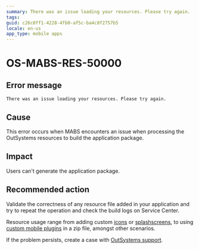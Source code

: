 ```yaml
---
summary: There was an issue loading your resources. Please try again.
tags:
guid: c26c0ff1-4228-4fb0-af5c-ba4c8f2757b5
locale: en-us
app_type: mobile apps
---
```


# OS-MABS-RES-50000

## Error message

`There was an issue loading your resources. Please try again.`

## Cause

This error occurs when MABS encounters an issue when processing the OutSystems resources to build the application package.

## Impact

Users can't generate the application package.

## Recommended action

Validate the correctness of any resource file added in your application and try to repeat the operation and check the build logs on Service Center.

Resource usage range from adding custom [icons](https://success.outsystems.com/Documentation/11/Delivering_Mobile_Apps/Customize_Your_Mobile_App/Modify_the_App_Icon) or [splashscreens](https://success.outsystems.com/Documentation/11/Delivering_Mobile_Apps/Customize_Your_Mobile_App/Use_Custom_Splash_Screens), to using [custom mobile plugins](https://success.outsystems.com/Documentation/11/Extensibility_and_Integration/Mobile_Plugins/Using_Cordova_Plugins) in a zip file, amongst other scenarios.

If the problem persists, create a case with [OutSystems support](https://www.outsystems.com/support/portal/open-support-case?ErrorCode=OS-MABS-RES-50000).
